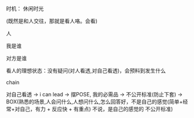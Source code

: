 
时机：
休闲时光

(既然是和人交往，那就是看人咯。会看)

人

我是谁

对方是谁

看人的理想状态：没有疑问(对人看透,对自己看透)，会预料到发生什么




chain

对自己看透 -> i can lead -> 摆POSE, 我的必需品 -> 不公开标准(防止下套) -> BOX(熟悉的场景,人会问什么,人想问什么,怎么回答好，不是自己的感觉(简单+经常+对自己，有力 + 反应快 + 有重点) 不说，是自己的感觉的 不公开标准)




